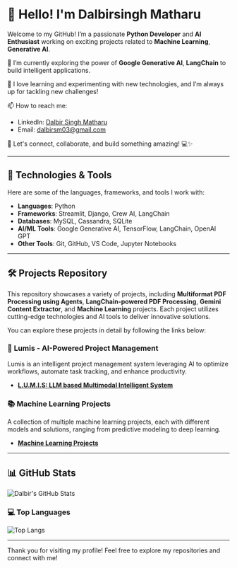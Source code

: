 # 👋 Hello! I'm Dalbirsingh Matharu

Welcome to my GitHub! I’m a passionate **Python Developer** and **AI Enthusiast** working on exciting projects related to **Machine Learning**, **Generative AI**.

🔭 I’m currently exploring the power of **Google Generative AI**, **LangChain** to build intelligent applications.

🚀 I love learning and experimenting with new technologies, and I’m always up for tackling new challenges!

📫 How to reach me:
- LinkedIn: [Dalbir Singh Matharu](https://www.linkedin.com/in/dalbirsingh-matharu)
- Email: [dalbirsm03@gmail.com](mailto:dalbirsm03@gmail.com)

🌱 Let's connect, collaborate, and build something amazing! 💻✨

---

## 🔧 Technologies & Tools

Here are some of the languages, frameworks, and tools I work with:

- **Languages**: Python  
- **Frameworks**: Streamlit, Django, Crew AI, LangChain  
- **Databases**: MySQL, Cassandra, SQLite  
- **AI/ML Tools**: Google Generative AI, TensorFlow, LangChain, OpenAI GPT  
- **Other Tools**: Git, GitHub, VS Code, Jupyter Notebooks  

---

## 🛠️ Projects Repository

This repository showcases a variety of projects, including **Multiformat PDF Processing using Agents**, **LangChain-powered PDF Processing**, **Gemini Content Extractor**, and **Machine Learning** projects. Each project utilizes cutting-edge technologies and AI tools to deliver innovative solutions.

You can explore these projects in detail by following the links below:

### 📓 **Lumis - AI-Powered Project Management**
Lumis is an intelligent project management system leveraging AI to optimize workflows, automate task tracking, and enhance productivity.

- **[L.U.M.I.S: LLM based Multimodal Intelligent System](https://github.com/Dalbirsm03/L.U.M.I.S)**

### 📚 **Machine Learning Projects**
A collection of multiple machine learning projects, each with different models and solutions, ranging from predictive modeling to deep learning.

- **[Machine Learning Projects](https://github.com/Dalbirsm03/Machine-Learning-Projects)**

---

## 📊 GitHub Stats

![Dalbir's GitHub Stats](https://github-readme-stats.vercel.app/api?username=Dalbirsm03&count_private=true&show_icons=true&hide_title=true&theme=radical)

### 💻 Top Languages

![Top Langs](https://github-readme-stats.vercel.app/api/top-langs/?username=Dalbirsm03&layout=compact&theme=radical&langs_count=10)

---

Thank you for visiting my profile! Feel free to explore my repositories and connect with me!
